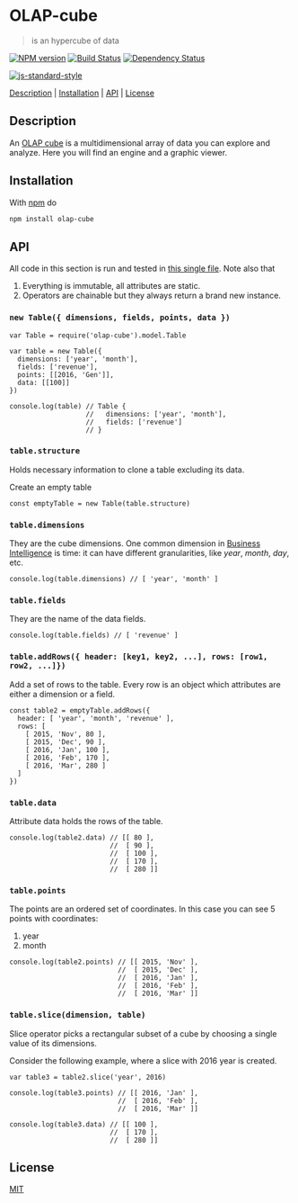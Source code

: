 # OLAP-cube

> is an hypercube of data

[![NPM version](https://badge.fury.io/js/olap-cube.svg)](http://badge.fury.io/js/olap-cube) [![Build Status](https://travis-ci.org/fibo/OLAP-cube.svg?branch=master)](https://travis-ci.org/fibo/OLAP-cube?branch=master) [![Dependency Status](https://david-dm.org/fibo/OLAP-cube.svg)](https://david-dm.org/fibo/OLAP-cube)

[![js-standard-style](https://cdn.rawgit.com/feross/standard/master/badge.svg)](https://github.com/feross/standard)

[Description](#description) |
[Installation](#installation) |
[API](#api) |
[License](#license)

## Description

An [OLAP cube][OLAP_cube] is a multidimensional array of data you can
explore and analyze. Here you will find an engine and a graphic viewer.

## Installation

With [npm] do

```bash
npm install olap-cube
```

## API

All code in this section is run and tested in [this single file][test_api].
Note also that

1. Everything is immutable, all attributes are static.
2. Operators are chainable but they always return a brand new instance.

### `new Table({ dimensions, fields, points, data })`

```javascripts
var Table = require('olap-cube').model.Table

var table = new Table({
  dimensions: ['year', 'month'],
  fields: ['revenue'],
  points: [[2016, 'Gen']],
  data: [[100]]
})

console.log(table) // Table {
                   //   dimensions: ['year', 'month'],
                   //   fields: ['revenue']
                   // }
```

### `table.structure`

Holds necessary information to clone a table excluding its data.

Create an empty table

```javascripts
const emptyTable = new Table(table.structure)
```

### `table.dimensions`

They are the cube dimensions. One common dimension in [Business Intelligence][Business_intelligence]
is time: it can have different granularities, like *year*, *month*, *day*, etc.

```javascripts
console.log(table.dimensions) // [ 'year', 'month' ]
```

### `table.fields`

They are the name of the data fields.

```javascripts
console.log(table.fields) // [ 'revenue' ]
```

### `table.addRows({ header: [key1, key2, ...], rows: [row1, row2, ...]})`

Add a set of rows to the table.
Every row is an object which attributes are either a dimension or a field.

```javascripts
const table2 = emptyTable.addRows({
  header: [ 'year', 'month', 'revenue' ],
  rows: [
    [ 2015, 'Nov', 80 ],
    [ 2015, 'Dec', 90 ],
    [ 2016, 'Jan', 100 ],
    [ 2016, 'Feb', 170 ],
    [ 2016, 'Mar', 280 ]
  ]
})
```

### `table.data`

Attribute data holds the rows of the table.

```javascripts
console.log(table2.data) // [[ 80 ],
                         //  [ 90 ],
                         //  [ 100 ],
                         //  [ 170 ],
                         //  [ 280 ]]
```

### `table.points`

The points are an ordered set of coordinates.
In this case you can see 5 points with coordinates:

1. year
2. month

```javascripts
console.log(table2.points) // [[ 2015, 'Nov' ],
                           //  [ 2015, 'Dec' ],
                           //  [ 2016, 'Jan' ],
                           //  [ 2016, 'Feb' ],
                           //  [ 2016, 'Mar' ]]
```

### `table.slice(dimension, table)`

Slice operator picks a rectangular subset of a cube by choosing a single value
of its dimensions.

Consider the following example, where a slice with 2016 year is created.

```javascripts
var table3 = table2.slice('year', 2016)

console.log(table3.points) // [[ 2016, 'Jan' ],
                           //  [ 2016, 'Feb' ],
                           //  [ 2016, 'Mar' ]]

console.log(table3.data) // [[ 100 ],
                         //  [ 170 ],
                         //  [ 280 ]]
```

## License

[MIT](http://g14n.info/mit-license)

[OLAP_cube]: https://en.wikipedia.org/wiki/OLAP_cube "OLAP cube"
[npm]: https://npmjs.com "npm"
[test_api]: https://github.com/fibo/OLAP-cube/blob/master/test/readme/api.js "test API"
[Business_intelligence]: https://en.wikipedia.org/wiki/Business_intelligence "Business Intellicence"

